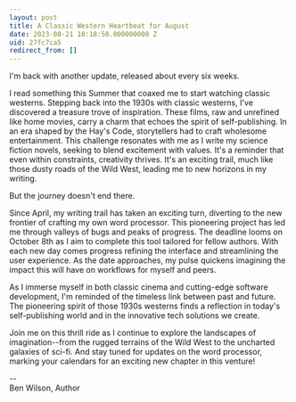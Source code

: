 ```yaml
---
layout: post
title: A Classic Western Heartbeat for August
date: 2023-08-21 10:18:50.000000000 Z
uid: 27fc7ca5
redirect_from: []
---
```

  
I'm back with another update, released about every six weeks.&nbsp;  
  
I read something this Summer that coaxed me to start watching classic westerns. Stepping back into the 1930s with classic westerns, I've discovered a treasure trove of inspiration. These films, raw and unrefined like home movies, carry a charm that echoes the spirit of self-publishing. In an era shaped by the Hay's Code, storytellers had to craft wholesome entertainment. This challenge resonates with me as I write my science fiction novels, seeking to blend excitement with values. It's a reminder that even within constraints, creativity thrives. It's an exciting trail, much like those dusty roads of the Wild West, leading me to new horizons in my writing.  
  

But the journey doesn't end there.  
  

Since April, my writing trail has taken an exciting turn, diverting to the new frontier of crafting my own word processor. This pioneering project has led me through valleys of bugs and peaks of progress. The deadline looms on October 8th as I aim to complete this tool tailored for fellow authors. With each new day comes progress refining the interface and streamlining the user experience. As the date approaches, my pulse quickens imagining the impact this will have on workflows for myself and peers.

  
As I immerse myself in both classic cinema and cutting-edge software development, I'm reminded of the timeless link between past and future. The pioneering spirit of those 1930s westerns finds a reflection in today's self-publishing world and in the innovative tech solutions we create.

  
Join me on this thrill ride as I continue to explore the landscapes of imagination--from the rugged terrains of the Wild West to the uncharted galaxies of sci-fi. And stay tuned for updates on the word processor, marking your calendars for an exciting new chapter in this venture!

  
  

  
  

--&nbsp;  
Ben Wilson, Author

